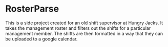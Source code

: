 # RosterParse
This is a side project created for an old shift supervisor at Hungry Jacks.
It takes the management roster and filters out the shifts for a particular management member. The shifts are then formatted in a way that they can be uploaded to a google calendar.
